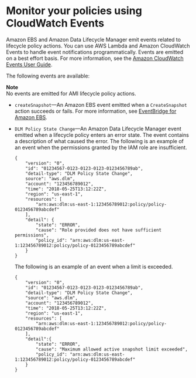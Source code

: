 # Monitor your policies using CloudWatch Events<a name="monitor-cloudwatch-events"></a>

Amazon EBS and Amazon Data Lifecycle Manager emit events related to lifecycle policy actions\. You can use AWS Lambda and Amazon CloudWatch Events to handle event notifications programmatically\. Events are emitted on a best effort basis\. For more information, see the [Amazon CloudWatch Events User Guide](https://docs.aws.amazon.com/AmazonCloudWatch/latest/events/)\.

The following events are available:

**Note**  
No events are emitted for AMI lifecycle policy actions\.
+ `createSnapshot`—An Amazon EBS event emitted when a `CreateSnapshot` action succeeds or fails\. For more information, see [EventBridge for Amazon EBS](ebs-cloud-watch-events.md)\.
+ `DLM Policy State Change`—An Amazon Data Lifecycle Manager event emitted when a lifecycle policy enters an error state\. The event contains a description of what caused the error\. The following is an example of an event when the permissions granted by the IAM role are insufficient\.

  ```
  {
      "version": "0",
      "id": "01234567-0123-0123-0123-0123456789ab",
      "detail-type": "DLM Policy State Change",
      source": "aws.dlm",
      "account": "123456789012",
      "time": "2018-05-25T13:12:22Z",
      "region": "us-east-1",
      "resources": [
          "arn:aws:dlm:us-east-1:123456789012:policy/policy-0123456789abcdef"
      ],
      "detail": {
          "state": "ERROR",
          "cause": "Role provided does not have sufficient permissions",
          "policy_id": "arn:aws:dlm:us-east-1:123456789012:policy/policy-0123456789abcdef"
      }
  }
  ```

  The following is an example of an event when a limit is exceeded\.

  ```
  {
      "version": "0",
      "id": "01234567-0123-0123-0123-0123456789ab",
      "detail-type": "DLM Policy State Change",
      "source": "aws.dlm",
      "account": "123456789012",
      "time": "2018-05-25T13:12:22Z",
      "region": "us-east-1",
      "resources": [
          "arn:aws:dlm:us-east-1:123456789012:policy/policy-0123456789abcdef"
      ],
      "detail":{
          "state": "ERROR",
          "cause": "Maximum allowed active snapshot limit exceeded",
          "policy_id": "arn:aws:dlm:us-east-1:123456789012:policy/policy-0123456789abcdef"
      }
  }
  ```